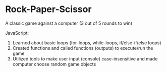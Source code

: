 # Rock-Paper-Scissor
A classic game against a computer (3 out of 5 rounds to win)

JavaScript:
1. Learned about basic loops (for-loops, while-loops, if/else-if/else loops)
2. Created functions and called functions (outputs) to execute/run the game
3. Utilized tools to make user input (console) case-insensitive and made computer choose random game objects
